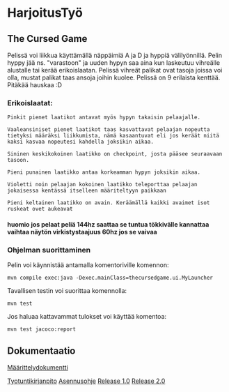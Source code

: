 # HarjoitusTyö
## The Cursed Game
Pelissä voi liikkua käyttämällä näppäimiä A ja D ja hyppiä välilyönnillä.
Pelin hyppy jää ns. "varastoon" ja uuden hypyn saa aina kun laskeutuu vihreälle alustalle tai kerää erikoislaatan.
Pelissä vihreät palikat ovat tasoja joissa voi olla, mustat palikat taas ansoja joihin kuolee.
Pelissä on 9 erilaista kenttää.
Pitäkää hauskaa :D

### Erikoislaatat: 
```
Pinkit pienet laatikot antavat myös hypyn takaisin pelaajalle.
```
```
Vaaleansiniset pienet laatikot taas kasvattavat pelaajan nopeutta tietyksi määräksi liikkumista, nämä kasaantuvat eli jos keräät niitä kaksi kasvaa nopeutesi kahdella joksikin aikaa.
```
```
Sininen keskikokoinen laatikko on checkpoint, josta pääsee seuraavaan tasoon.
```
```
Pieni punainen laatikko antaa korkeamman hypyn joksikin aikaa.
```
```
Violetti noin pelaajan kokoinen laatikko teleporttaa pelaajan jokaisessa kentässä itselleen määriteltyyn paikkaan
```
```
Pieni keltainen laatikko on avain. Keräämällä kaikki avaimet isot ruskeat ovet aukeavat
```
#### huomio jos pelaat peliä 144hz saattaa se tuntua tökkivälle kannattaa vaihtaa näytön virkistystaajuus 60hz jos se vaivaa

### Ohjelman suorittaminen

Pelin voi käynnistää antamalla komentoriville komennon: 
```
mvn compile exec:java -Dexec.mainClass=thecursedgame.ui.MyLauncher
```
Tavallisen testin voi suorittaa komennolla:
```
mvn test
```
Jos haluaa kattavammat tulokset voi käyttää komentoa:
```
mvn test jacoco:report
```

## Dokumentaatio

[Määrittelydokumentti](https://github.com/BigJackz/ot-harjoitustyo/blob/master/Dokumentaatio/maarittelydokumentti.md)

[Tyotuntikirjanpito](https://github.com/BigJackz/ot-harjoitustyo/blob/master/Dokumentaatio/Tyotuntikirjanpito.md) 
[Asennusohje](https://github.com/BigJackz/ot-harjoitustyo/blob/master/Dokumentaatio/asennusohje.md)
[Release 1.0](https://github.com/BigJackz/ot-harjoitustyo/releases/tag/Viikko5)
[Release 2.0](https://github.com/BigJackz/ot-harjoitustyo/releases/tag/viikko6)

